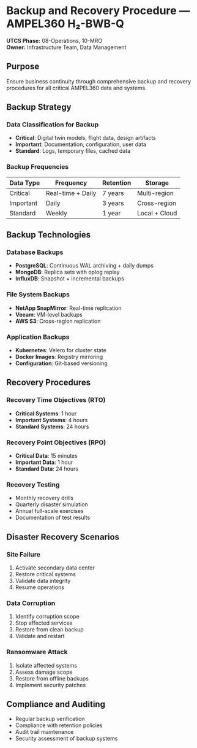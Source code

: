# Backup and Recovery Procedure — AMPEL360 H₂-BWB-Q

**UTCS Phase:** 08-Operations, 10-MRO  
**Owner:** Infrastructure Team, Data Management

## Purpose
Ensure business continuity through comprehensive backup and recovery procedures for all critical AMPEL360 data and systems.

## Backup Strategy

### Data Classification for Backup
- **Critical**: Digital twin models, flight data, design artifacts
- **Important**: Documentation, configuration, user data
- **Standard**: Logs, temporary files, cached data

### Backup Frequencies
| Data Type | Frequency | Retention | Storage |
|-----------|-----------|-----------|---------|
| Critical | Real-time + Daily | 7 years | Multi-region |
| Important | Daily | 3 years | Cross-region |
| Standard | Weekly | 1 year | Local + Cloud |

## Backup Technologies

### Database Backups
- **PostgreSQL**: Continuous WAL archiving + daily dumps
- **MongoDB**: Replica sets with oplog replay
- **InfluxDB**: Snapshot + incremental backups

### File System Backups
- **NetApp SnapMirror**: Real-time replication
- **Veeam**: VM-level backups
- **AWS S3**: Cross-region replication

### Application Backups
- **Kubernetes**: Velero for cluster state
- **Docker Images**: Registry mirroring
- **Configuration**: Git-based versioning

## Recovery Procedures

### Recovery Time Objectives (RTO)
- **Critical Systems**: 1 hour
- **Important Systems**: 4 hours
- **Standard Systems**: 24 hours

### Recovery Point Objectives (RPO)
- **Critical Data**: 15 minutes
- **Important Data**: 1 hour
- **Standard Data**: 24 hours

### Recovery Testing
- Monthly recovery drills
- Quarterly disaster simulation
- Annual full-scale exercises
- Documentation of test results

## Disaster Recovery Scenarios

### Site Failure
1. Activate secondary data center
2. Restore critical systems
3. Validate data integrity
4. Resume operations

### Data Corruption
1. Identify corruption scope
2. Stop affected services
3. Restore from clean backup
4. Validate and restart

### Ransomware Attack
1. Isolate affected systems
2. Assess damage scope
3. Restore from offline backups
4. Implement security patches

## Compliance and Auditing
- Regular backup verification
- Compliance with retention policies
- Audit trail maintenance
- Security assessment of backup systems